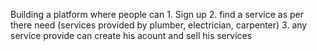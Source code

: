 Building a platform where people can 
    1. Sign up
    2. find a service as per there need (services provided by  plumber, electrician, carpenter)
    3. any service provide can create his acount and sell his services 
    